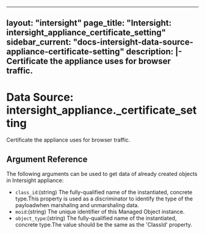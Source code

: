 
---
layout: "intersight"
page_title: "Intersight: intersight_appliance_certificate_setting"
sidebar_current: "docs-intersight-data-source-appliance-certificate-setting"
description: |-
Certificate the appliance uses for browser traffic.
---

# Data Source: intersight_appliance._certificate_setting
Certificate the appliance uses for browser traffic.
## Argument Reference
The following arguments can be used to get data of already created objects in Intersight appliance:
* `class_id`:(string) The fully-qualified name of the instantiated, concrete type.This property is used as a discriminator to identify the type of the payloadwhen marshaling and unmarshaling data. 
* `moid`:(string) The unique identifier of this Managed Object instance. 
* `object_type`:(string) The fully-qualified name of the instantiated, concrete type.The value should be the same as the 'ClassId' property. 
